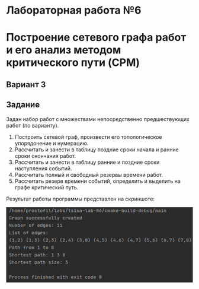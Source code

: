 # Лабораторная работа №6
# Построение сетевого графа работ и его анализ методом критического пути (CPM)

## Вариант 3

## Задание

Задан набор работ с множествами непосредственно предшествующих работ (по варианту).
1. Построить сетевой граф, произвести его топологическое упорядочение и нумерацию.
2. Рассчитать и занести в таблицу поздние сроки начала и ранние сроки окончания работ.
3. Рассчитать и занести в таблицу ранние и поздние сроки наступления событий.
4. Рассчитать полный и свободный резервы времени работ.
5. Рассчитать резерв времени событий, определить и выделить на графе критический путь.

Результат работы программы представлен на скриншоте:

![lab-06_Part11](https://github.com/Prosto-Fil/tsisa-lab-06/blob/master/screenshots/Part1.png)
